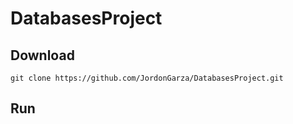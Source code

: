 # DatabasesProject

## Download

```
git clone https://github.com/JordonGarza/DatabasesProject.git
```

## Run 
